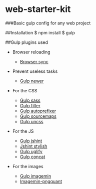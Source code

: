 # web-starter-kit

###Basic gulp config for any web project

##Installation
	$ npm install
	$ gulp
	
##Gulp plugins used

- Browser reloading
	- [Browser sync](https://www.npmjs.com/package/browser-sync)

- Prevent useless tasks
	- [Gulp newer](https://www.npmjs.com/package/gulp-newer)

- For the CSS
	- [Gulp sass](https://www.npmjs.com/package/gulp-sass)
	- [Gulp filter](https://www.npmjs.com/package/gulp-filter)
	- [Gulp autoprefixer](https://www.npmjs.com/package/gulp-autoprefixer)
	- [Gulp sourcemaps](https://www.npmjs.com/package/gulp-sourcemaps)
	- [Gulp uncss](https://www.npmjs.com/package/gulp-uncss)

- For the JS
	- [Gulp jshint](https://www.npmjs.com/package/gulp-jshint)
	- [Jshint stylish](https://www.npmjs.com/package/jshint-stylish)
	- [Gulp uglify](https://www.npmjs.com/package/gulp-uglify)
	- [Gulp concat](https://www.npmjs.com/package/gulp-concat)

- For the images
	- [Gulp imagemin](https://www.npmjs.com/package/gulp-imagemin)
	- [Imagemin-pngquant](https://www.npmjs.com/package/imagemin-pngquant)
